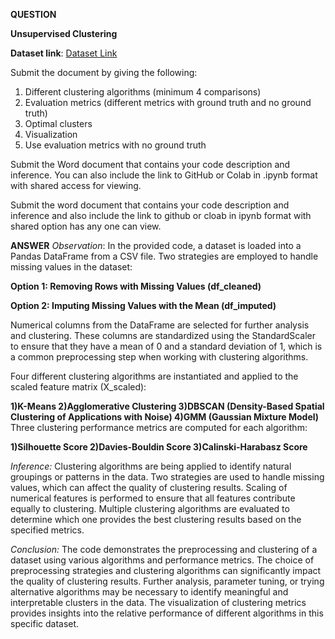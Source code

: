 **QUESTION**

**Unsupervised Clustering**

**Dataset link**: [Dataset Link](https://docs.google.com/spreadsheets/d/16FmrsNDeCdxaGkHuuaCsXY8ySaNctY8v/edit?usp=sharing&ouid=111231193731952555201&rtpof=true&sd=true)

Submit the document by giving the following:

1. Different clustering algorithms (minimum 4 comparisons)
2. Evaluation metrics (different metrics with ground truth and no ground truth)
3. Optimal clusters
4. Visualization
5. Use evaluation metrics with no ground truth

Submit the Word document that contains your code description and inference. You can also include the link to GitHub or Colab in .ipynb format with shared access for viewing.


Submit the word document that contains your code description and inference and  also include the link to github or cloab in ipynb format with shared option has any one can view. 

**ANSWER**
*Observation*:
In the provided code, a dataset is loaded into a Pandas DataFrame from a CSV file.
Two strategies are employed to handle missing values in the dataset:

**Option 1: Removing Rows with Missing Values (df_cleaned)**

**Option 2: Imputing Missing Values with the Mean (df_imputed)**

Numerical columns from the DataFrame are selected for further analysis and clustering. These columns are standardized using the StandardScaler to ensure that they have a mean of 0 and a standard deviation of 1, which is a common preprocessing step when working with clustering algorithms.

Four different clustering algorithms are instantiated and applied to the scaled feature matrix (X_scaled):

**1)K-Means
2)Agglomerative Clustering
3)DBSCAN (Density-Based Spatial Clustering of Applications with Noise)
4)GMM (Gaussian Mixture Model)**
Three clustering performance metrics are computed for each algorithm:

**1)Silhouette Score
2)Davies-Bouldin Score
3)Calinski-Harabasz Score**

*Inference:*
Clustering algorithms are being applied to identify natural groupings or patterns in the data.
Two strategies are used to handle missing values, which can affect the quality of clustering results.
Scaling of numerical features is performed to ensure that all features contribute equally to clustering.
Multiple clustering algorithms are evaluated to determine which one provides the best clustering results based on the specified metrics.


*Conclusion:*
The code demonstrates the preprocessing and clustering of a dataset using various algorithms and performance metrics. 
The choice of preprocessing strategies and clustering algorithms can significantly impact the quality of clustering results. 
Further analysis, parameter tuning, or trying alternative algorithms may be necessary to identify meaningful and interpretable clusters in the data.
The visualization of clustering metrics provides insights into the relative performance of different algorithms in this specific dataset. 
